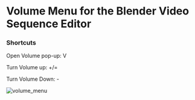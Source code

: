 # Volume Menu for the Blender Video Sequence Editor

### Shortcuts
Open Volume pop-up:   V

Turn Volume up:       +/=

Turn Volume Down:     -


![volume_menu](https://github.com/tin2tin/volume_menu/assets/1322593/6ae5a7a3-f7a4-4815-9893-bc962e687fc4)

